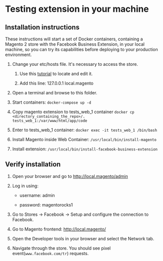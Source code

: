 # Testing extension in your machine

## Installation instructions

These instructions will start a set of Docker containers, containing a Magento 2 store with the Facebook Business Extension, in your local machine, so you can try its capabilities before deploying to your production environment.

1. Change your etc/hosts file. It's necessary to access the store.

    1. Use this [tutorial](https://support.rackspace.com/how-to/modify-your-hosts-file/) to locate and edit it.

    2. Add this line: 127.0.0.1 local.magento

2. Open a terminal and browse to this folder.

3. Start containers: `docker-compose up -d`

4. Copy magento extension to tests_web_1 container `docker cp <directory_containing_the_repo>/. tests_web_1:/var/www/html/app/code`

5. Enter to tests_web_1 container: `docker exec -it tests_web_1 /bin/bash`

6. Install Magento inside Web Container: `/usr/local/bin/install-magento`

7. Install extension: `/usr/local/bin/install-facebook-business-extension`

## Verify installation

1. Open your browser and go to http://local.magento/admin

2. Log in using:

    * username: admin

    * password: magentorocks1

3. Go to Stores -> Facebook -> Setup and configure the connection to Facebook.

4. Go to Magento frontend: http://local.magento/

5. Open the Developer tools in your browser and select the Network tab.

6. Navigate through the store. You should see pixel event(`www.facebook.com/tr`) requests.
